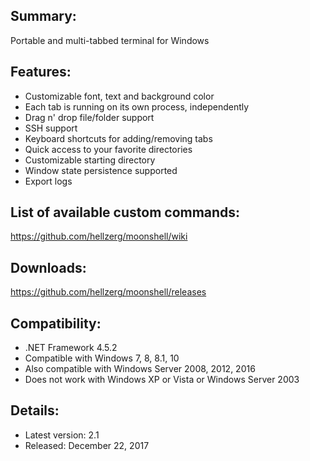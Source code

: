 ## Summary: ##

Portable and multi-tabbed terminal for Windows

## Features: ##

* Customizable font, text and background color
* Each tab is running on its own process, independently
* Drag n' drop file/folder support
* SSH support
* Keyboard shortcuts for adding/removing tabs
* Quick access to your favorite directories
* Customizable starting directory
* Window state persistence supported
* Export logs

## List of available custom commands: ##
https://github.com/hellzerg/moonshell/wiki

## Downloads: ##
https://github.com/hellzerg/moonshell/releases

## Compatibility: ##

* .NET Framework 4.5.2
* Compatible with Windows 7, 8, 8.1, 10
* Also compatible with Windows Server 2008, 2012, 2016
* Does not work with Windows XP or Vista or Windows Server 2003

## Details: ##

* Latest version: 2.1
* Released: December 22, 2017
